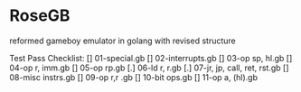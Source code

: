 # RoseGB
reformed gameboy emulator in golang with revised structure

Test Pass Checklist:
[] 01-special.gb
[] 02-interrupts.gb
[] 03-op sp, hl.gb
[] 04-op r, imm.gb
[] 05-op rp.gb
[.] 06-ld r, r.gb
[.] 07-jr, jp, call, ret, rst.gb
[] 08-misc instrs.gb
[] 09-op r,r .gb
[] 10-bit ops.gb
[] 11-op a, (hl).gb
